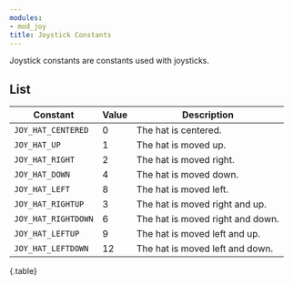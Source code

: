 ```yaml
---
modules:
- mod_joy
title: Joystick Constants
---
```


Joystick constants are constants used with joysticks.

## List

| Constant | Value | Description |
|---|---|---|
| `JOY_HAT_CENTERED` | 0 | The hat is centered. |
| `JOY_HAT_UP` | 1 | The hat is moved up. |
| `JOY_HAT_RIGHT` | 2 | The hat is moved right. |
| `JOY_HAT_DOWN` | 4 | The hat is moved down. |
| `JOY_HAT_LEFT` | 8 | The hat is moved left. |
| `JOY_HAT_RIGHTUP` | 3 | The hat is moved right and up. |
| `JOY_HAT_RIGHTDOWN` | 6 | The hat is moved right and down. |
| `JOY_HAT_LEFTUP` | 9 | The hat is moved left and up. |
| `JOY_HAT_LEFTDOWN` | 12 | The hat is moved left and down. |
{.table}
